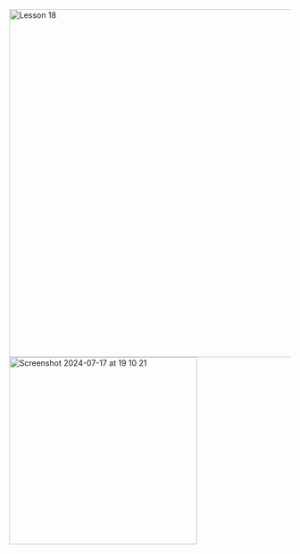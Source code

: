 <img width="624" alt="Lesson 18" src="https://github.com/user-attachments/assets/524ffd18-cf6f-4680-80fa-41f1b6603910">
<img width="336" alt="Screenshot 2024-07-17 at 19 10 21" src="https://github.com/user-attachments/assets/993d570c-b5df-4ecf-8102-f787451ae2bd">
